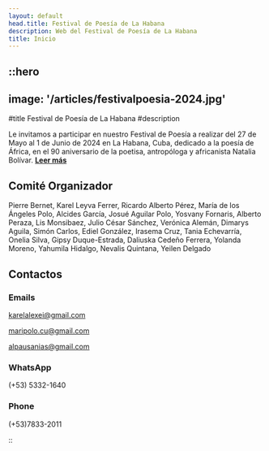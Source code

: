```yaml
---
layout: default
head.title: Festival de Poesía de La Habana
description: Web del Festival de Poesía de La Habana
title: Inicio
---
```


::hero
---
image: '/articles/festivalpoesia-2024.jpg'
---
#title
Festival de Poesía de La Habana
#description

Le invitamos a participar en nuestro Festival de Poesía a realizar del 27 de Mayo al 1 de Junio de 2024 en La Habana, Cuba, dedicado a la poesía de África, en el 90 aniversario de la poetisa, antropóloga y africanista Natalia Bolívar. **[Leer más](/articles/convocatoria-festival-poesia-2024)**

## Comité Organizador

Pierre Bernet,  Karel Leyva Ferrer, Ricardo Alberto Pérez,  María de los Ángeles Polo, Alcides García, Josué Aguilar Polo, Yosvany  Fornaris, Alberto Peraza, Lis Monsibaez, Julio César Sánchez, Verónica Alemán, Dimarys Aguila,  Simón Carlos, Ediel González, Irasema Cruz, Tania Echevarría, Onelia Silva, Gipsy Duque-Estrada, Daliuska Cedeño Ferrera, Yolanda Moreno, Yahumila Hidalgo, Nevalis Quintana, Yeilen Delgado

## Contactos

### Emails

karelalexei@gmail.com

maripolo.cu@gmail.com

alpausanias@gmail.com

### WhatsApp

(+53) 5332-1640 

### Phone
(+53)7833-2011

::

